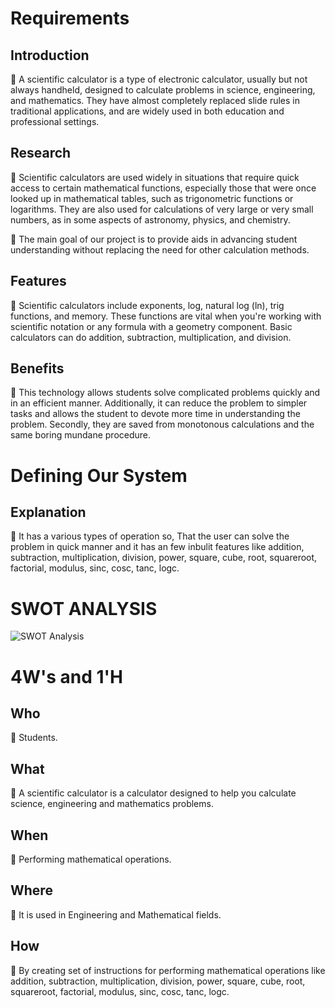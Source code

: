 # Requirements

## Introduction
	A scientific calculator is a type of electronic calculator, usually but not always handheld, designed to calculate problems in science, engineering, and mathematics. They have almost completely replaced slide rules in traditional applications, and are widely used in both education and professional settings.
## Research
	Scientific calculators are used widely in situations that require quick access to certain mathematical functions, especially those that were once looked up in mathematical tables, such as trigonometric functions or logarithms. They are also used for calculations of very large or very small numbers, as in some aspects of astronomy, physics, and chemistry.

	The main goal of our project is to provide aids in advancing student understanding without replacing the need for other calculation methods. 
## Features
	Scientific calculators include exponents, log, natural log (ln), trig functions, and memory.   These functions are vital when you're working with scientific notation or any formula with a geometry component. Basic calculators can do addition, subtraction, multiplication, and division.
## Benefits
	This technology allows students solve complicated problems quickly and in an efficient manner. Additionally, it can reduce the problem to simpler tasks and allows the student to devote more time in understanding the problem. Secondly, they are saved from monotonous calculations and the same boring mundane procedure.
# Defining Our System
## Explanation
	It has a various types of operation so, That the user can solve the problem in quick manner and it has an few inbulit features like addition, subtraction, multiplication, division, power,  square, cube, root, squareroot, factorial, modulus, sinc, cosc, tanc, logc.

# SWOT ANALYSIS
![SWOT Analysis](https://github.com/vasanth1909/M1_Scientific-Calculator_2022/blob/main/1_Requirements/Presentation1.jpg)

        

# 4W's and 1'H
## Who
	Students.
## What
	A scientific calculator is a calculator designed to help you calculate science, engineering   and mathematics problems.
## When
	Performing mathematical operations.
## Where
	It is used in Engineering and Mathematical fields.
## How
	  By creating set of instructions for performing mathematical operations like  addition, subtraction, multiplication, division, power,  square, cube, root, squareroot, factorial, modulus, sinc, cosc, tanc, logc.
    

         

           


          
     
              
                                 





